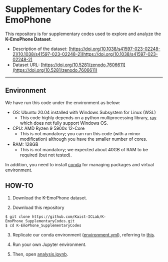 # Supplementary Codes for the K-EmoPhone

This repository is for supplementary codes used to explore and analyze the **K-EmoPhone Dataset**.

* Description of the dataset: [https://doi.org/10.1038/s41597-023-02248-2](10.1038/s41597-023-02248-2](https://doi.org/10.1038/s41597-023-02248-2)
* Dataset URL: [https://doi.org/10.5281/zenodo.7606611](https://doi.org/10.5281/zenodo.7606611)

---
## Environment
We have run this code under the environment as below:
* OS: Ubuntu 20.04 installed with Windows Subsystem for Linux (WSL)
    * This code highly depends on a python multiprocessing library, [ray](https://www.ray.io/) which does not fully support Windows OS.
* CPU: AMD Ryzen 9 5900x 12-Core
    * This is not mandatory; you can run this code (with a minor modification) although you have the smaller number of cores.
* RAM: 128GB
    * This is not mandatory; we expected about 40GB of RAM to be required (but not tested).

In addition, you need to install [conda](https://conda.io/projects/conda/en/latest/index.html#) for managing packages and virtual environment.

## HOW-TO
1. Download the K-EmoPhone dataset.

2. Download this repository
```console
$ git clone https://github.com/Kaist-ICLab/K-EmoPhone_SupplementaryCodes.git
$ cd K-EmoPhone_SupplementaryCodes
```
3. Replicate our conda environment ([environment.yml](https://github.com/Kaist-ICLab/K-EmoPhone_SupplementaryCodes/blob/main/environment.yml)), referring to [this](https://conda.io/projects/conda/en/latest/user-guide/tasks/manage-environments.html#create-env-from-file).

4. Run your own Jupyter environment.

5. Then, open [analysis.ipynb](https://github.com/Kaist-ICLab/K-EmoPhone_SupplementaryCodes/blob/main/analysis.ipynb).

